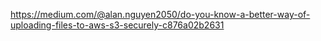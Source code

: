 https://medium.com/@alan.nguyen2050/do-you-know-a-better-way-of-uploading-files-to-aws-s3-securely-c876a02b2631

